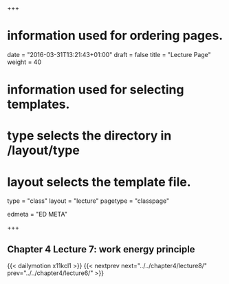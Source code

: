+++
# information used for ordering pages.
date = "2016-03-31T13:21:43+01:00"
draft = false
title = "Lecture Page"
weight = 40

# information used for selecting templates.
# type selects the directory in /layout/type
# layout selects the template file.

type   = "class"
layout = "lecture"
pagetype = "classpage"





edmeta = "ED META"

+++
## Chapter 4 Lecture 7: work energy principle
{{< dailymotion x11kcl1 >}}
{{< nextprev next="../../chapter4/lecture8/"     prev="../../chapter4/lecture6/"  >}}

